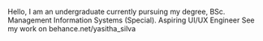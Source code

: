 Hello,
I am an undergraduate currently pursuing my degree, BSc. Management Information Systems (Special). 
Aspiring UI/UX Engineer
See my work on behance.net/yasitha_silva
<!---
yasithasilva/yasithasilva is a ✨ special ✨ repository because its `README.md` (this file) appears on your GitHub profile.
You can click the Preview link to take a look at your changes.
--->

